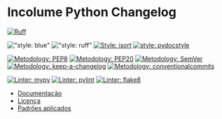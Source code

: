 # Incolume Python Changelog

[![Ruff](https://img.shields.io/endpoint?url=https://raw.githubusercontent.com/astral-sh/ruff/main/assets/badge/v2.json)](https://github.com/astral-sh/ruff)

!["style: blue"](https://img.shields.io/badge/code%20style-blue-black)
!["style: ruff"](https://img.shields.io/badge/code%20style-ruff-black)
[![Style: isort](https://img.shields.io/badge/%20Format%20Style-isort-%23000000?style=flat&labelColor=4444444)](https://pycqa.github.io/isort/)
[![style: pydocstyle](https://img.shields.io/badge/%20Format%20Style-pydocstyle-%23000000?style=flat&labelColor=444444)](http://www.pydocstyle.org/en/stable/)

[![Metodology: PEP8](https://img.shields.io/badge/%20Metodology-PEP8-%23aabbcc?style=flat&labelColor=4444444)](http://127.0.0.1:8000/user_guide/zenpy/)
[![Metodology: PEP20](https://img.shields.io/badge/%20Metodology-PEP20-%23aabbcc?style=flat&labelColor=4444444)](http://127.0.0.1:8000/user_guide/zenpy/)
[![Metodology: SemVer](https://img.shields.io/badge/%20Metodology-SemVer-%23aabbcc?style=flat&labelColor=4444444)](https://semver.org/lang/pt-BR)
[![Metodology: keep-a-changelog](https://img.shields.io/badge/%20Metodology-keepachangelog-%23aabbcc?style=flat&labelColor=4444444)](https://keepachangelog.com/pt-BR/1.0.0/)
[![Metodology: conventionalcommits](https://img.shields.io/badge/%20Metodology-conventionalcommits-%23aabbcc?style=flat&labelColor=4444444)](https://www.conventionalcommits.org/pt-br/v1.0.0/#specification)

[![Linter: mypy](https://img.shields.io/badge/%20Linter-Mypy-%231674b1?style=flat&labelColor=4444444)](https://mypy.readthedocs.io/en/stable/)
[![Linter: pylint](https://img.shields.io/badge/%20Linter-pylint-%231674b1?style=flat&labelColor=4444444)](https://pylint.pycqa.org/en/latest/)
[![Linter: flake8](https://img.shields.io/badge/%20Linter-flake8-%231674b1?style=flat&labelColor=4444444)](https://flake8.pycqa.org/en/latest/)

* [Documentação](#)
* [Licença](#)
* [Padrões aplicados](#)

